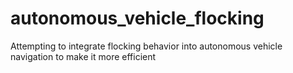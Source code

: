 # autonomous_vehicle_flocking
Attempting to integrate flocking behavior into autonomous vehicle navigation to make it more efficient
